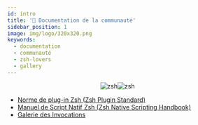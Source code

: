 ```yaml
---
id: intro
title: '👥 Documentation de la communauté'
sidebar_position: 1
image: img/logo/320x320.png
keywords:
  - documentation
  - communauté
  - zsh-lovers
  - gallery
---
```


<div align="center">

![zsh](/img/zsh/zsh1.png#gh-dark-mode-only)![zsh](/img/zsh/zsh2.png#gh-light-mode-only)

</div>

- [Norme de plug-in Zsh (Zsh Plugin Standard)](/community/zsh_plugin_standard)
- [Manuel de Script Natif Zsh (Zsh Native Scripting Handbook)](/community/zsh_handbook)
- [Galerie des Invocations](/community/gallery/collection)
